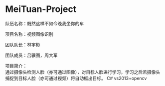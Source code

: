 # MeiTuan-Project

队伍名称：既然这样不如今晚我坐你的车  

项目名称：视频图像识别  

团队队长：林宇彬  

团队成员：吕骥图，周大军  

项目简介：  
通过摄像头检测人脸（亦可通过图像），对目标人脸进行学习，学习之后若摄像头捕捉到目标人脸（亦可通过视频）将自动框出目标。
C# vs2013+opencv
